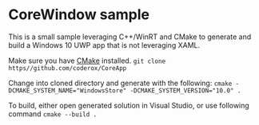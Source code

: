 # CoreWindow sample

This is a small sample leveraging C++/WinRT and CMake to generate and build a Windows 10 UWP app that is not leveraging XAML.

Make sure you have [CMake](https://cmake.org/) installed.
   `git clone https//github.com/coderox/CoreApp`
   
Change into cloned directory and generate with the following:
   `cmake -DCMAKE_SYSTEM_NAME="WindowsStore" -DCMAKE_SYSTEM_VERSION="10.0" .`

To build, either open generated solution in Visual Studio, or use following command
   `cmake --build .`